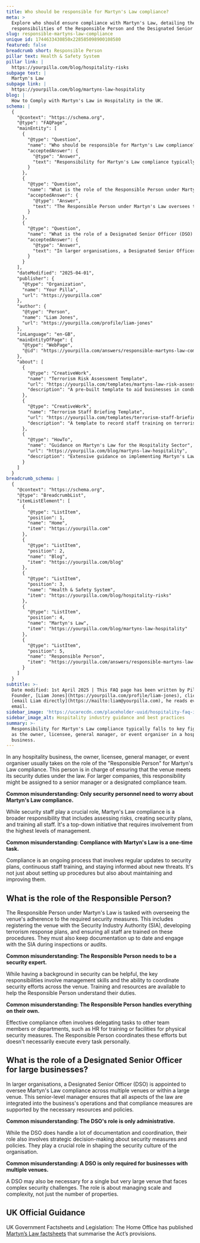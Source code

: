 ```yaml
---
title: Who should be responsible for Martyn's Law compliance?
meta: >
  Explore who should ensure compliance with Martyn's Law, detailing the
  responsibilities of the Responsible Person and the Designated Senior Officer.
slug: responsible-martyns-law-compliance
unique id: 1744633430850x228585098900108580
featured: false
breadcrumb short: Responsible Person
pillar text: Health & Safety System
pillar link: |
  https://yourpilla.com/blog/hospitality-risks
subpage text: |
  Martyn's Law
subpage link: |
  https://yourpilla.com/blog/martyns-law-hospitality
blog: |
  How to Comply with Martyn's Law in Hospitality in the UK.
schema: |
  {
    "@context": "https://schema.org",
    "@type": "FAQPage",
    "mainEntity": [
      {
        "@type": "Question",
        "name": "Who should be responsible for Martyn's Law compliance?",
        "acceptedAnswer": {
          "@type": "Answer",
          "text": "Responsibility for Martyn's Law compliance typically falls to key figures such as the owner, licensee, general manager, or event organiser in a hospitality business. These individuals, referred to as the 'Responsible Person', ensure the venue adheres to security duties under the law, assessing risks and creating security plans. Larger companies may designate this responsibility to a senior manager or a specific compliance team."
        }
      },
      {
        "@type": "Question",
        "name": "What is the role of the Responsible Person under Martyn's Law?",
        "acceptedAnswer": {
          "@type": "Answer",
          "text": "The Responsible Person under Martyn's Law oversees the venue's compliance with security measures. Their duties include registering the venue with the Security Industry Authority, developing terrorism response plans, and ensuring all staff are adequately trained on these procedures. They also maintain documentation and coordinate with the SIA during inspections or audits."
        }
      },
      {
        "@type": "Question",
        "name": "What is the role of a Designated Senior Officer (DSO) for large businesses?",
        "acceptedAnswer": {
          "@type": "Answer",
          "text": "In larger organisations, a Designated Senior Officer (DSO) is tasked with overseeing Martyn's Law compliance across multiple venues or large venues. This senior manager ensures compliance is integrated into the business operations and supported by adequate resources and policies, handling both strategic decisions and coordination of the security measures."
        }
      }
    ],
    "dateModified": "2025-04-01",
    "publisher": {
      "@type": "Organization",
      "name": "Your Pilla",
      "url": "https://yourpilla.com"
    },
    "author": {
      "@type": "Person",
      "name": "Liam Jones",
      "url": "https://yourpilla.com/profile/liam-jones"
    },
    "inLanguage": "en-GB",
    "mainEntityOfPage": {
      "@type": "WebPage",
      "@id": "https://yourpilla.com/answers/responsible-martyns-law-compliance"
    },
    "about": [
      {
        "@type": "CreativeWork",
        "name": "Terrorism Risk Assessment Template",
        "url": "https://yourpilla.com/templates/martyns-law-risk-assessment",
        "description": "A pre-built template to aid businesses in conducting terrorism risk assessments as part of Martyn's Law compliance."
      },
      {
        "@type": "CreativeWork",
        "name": "Terrorism Staff Briefing Template",
        "url": "https://yourpilla.com/templates/terrorism-staff-briefing",
        "description": "A template to record staff training on terrorism protocols, ensuring teams are informed and compliant with Martyn's Law."
      },
      {
        "@type": "HowTo",
        "name": "Guidance on Martyn's Law for the Hospitality Sector",
        "url": "https://yourpilla.com/blog/martyns-law-hospitality",
        "description": "Extensive guidance on implementing Martyn's Law in the hospitality industry, covering compliance, security planning, and staff training."
      }
    ]
  }
breadcrumb_schema: |
  {
    "@context": "https://schema.org",
    "@type": "BreadcrumbList",
    "itemListElement": [
      {
        "@type": "ListItem",
        "position": 1,
        "name": "Home",
        "item": "https://yourpilla.com"
      },
      {
        "@type": "ListItem",
        "position": 2,
        "name": "Blog",
        "item": "https://yourpilla.com/blog"
      },
      {
        "@type": "ListItem",
        "position": 3,
        "name": "Health & Safety System",
        "item": "https://yourpilla.com/blog/hospitality-risks"
      },
      {
        "@type": "ListItem",
        "position": 4,
        "name": "Martyn's Law",
        "item": "https://yourpilla.com/blog/martyns-law-hospitality"
      },
      {
        "@type": "ListItem",
        "position": 5,
        "name": "Responsible Person",
        "item": "https://yourpilla.com/answers/responsible-martyns-law-compliance"
      }
    ]
  }
subtitle: >-
  Date modified: 1st April 2025 | This FAQ page has been written by Pilla
  Founder, [Liam Jones](https://yourpilla.com/profile/liam-jones), click to
  [email Liam directly](https://mailto:liam@yourpilla.com), he reads every
  email.
sidebar_image: 'https://ucarecdn.com/placeholder-uuid/hospitality-faq-image.jpg'
sidebar_image_alt: Hospitality industry guidance and best practices
summary: >-
  Responsibility for Martyn's Law compliance typically falls to key figures such
  as the owner, licensee, general manager, or event organiser in a hospitality
  business.
---
```

In any hospitality business, the owner, licensee, general manager, or event organiser usually takes on the role of the "Responsible Person" for Martyn's Law compliance. This person is in charge of ensuring that the venue meets its security duties under the law. For larger companies, this responsibility might be assigned to a senior manager or a designated compliance team.

**Common misunderstanding: Only security personnel need to worry about Martyn's Law compliance.**

While security staff play a crucial role, Martyn's Law compliance is a broader responsibility that includes assessing risks, creating security plans, and training all staff. It's a top-down initiative that requires involvement from the highest levels of management.

**Common misunderstanding: Compliance with Martyn's Law is a one-time task.**

Compliance is an ongoing process that involves regular updates to security plans, continuous staff training, and staying informed about new threats. It's not just about setting up procedures but also about maintaining and improving them.

## What is the role of the Responsible Person?

The Responsible Person under Martyn's Law is tasked with overseeing the venue's adherence to the required security measures. This includes registering the venue with the Security Industry Authority (SIA), developing terrorism response plans, and ensuring all staff are trained on these procedures. They must also keep documentation up to date and engage with the SIA during inspections or audits.

**Common misunderstanding: The Responsible Person needs to be a security expert.**

While having a background in security can be helpful, the key responsibilities involve management skills and the ability to coordinate security efforts across the venue. Training and resources are available to help the Responsible Person understand their duties.

**Common misunderstanding: The Responsible Person handles everything on their own.**

Effective compliance often involves delegating tasks to other team members or departments, such as HR for training or facilities for physical security measures. The Responsible Person coordinates these efforts but doesn't necessarily execute every task personally.

## What is the role of a Designated Senior Officer for large businesses?

In larger organisations, a Designated Senior Officer (DSO) is appointed to oversee Martyn's Law compliance across multiple venues or within a large venue. This senior-level manager ensures that all aspects of the law are integrated into the business's operations and that compliance measures are supported by the necessary resources and policies.

**Common misunderstanding: The DSO's role is only administrative.**

While the DSO does handle a lot of documentation and coordination, their role also involves strategic decision-making about security measures and policies. They play a crucial role in shaping the security culture of the organisation.

**Common misunderstanding: A DSO is only required for businesses with multiple venues.**

A DSO may also be necessary for a single but very large venue that faces complex security challenges. The role is about managing scale and complexity, not just the number of properties.

## UK Official Guidance

UK Government Factsheets and Legislation: The Home Office has published [Martyn’s Law factsheets](https://homeofficemedia.blog.gov.uk/2023/12/06/martyns-law-factsheets/) that summarise the Act’s provisions.
